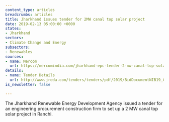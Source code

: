 ```yaml
---
content_type: articles
breadcrumbs: articles
title: Jharkhand issues tender for 2MW canal top solar project
date: 2019-02-13 05:00:00 +0000
states:
- Jharkhand
sectors:
- Climate Change and Energy
subsectors:
- Renewables
sources:
- name: Mercom
  url: https://mercomindia.com/jharkhand-epc-tender-2-mw-canal-top-solar/
details:
- name: Tender Details
  url: http://www.jreda.com/tenders/tenders/pdf/2019/BidDocumentNIB19_CANALTOP.pdf
is_newsletter: false

---
```

The Jharkhand Renewable Energy Development Agency issued a tender for an engineering procurement construction firm to set up a 2 MW canal top solar project in Ranchi.
